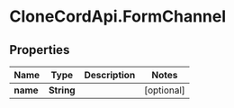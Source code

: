 # CloneCordApi.FormChannel

## Properties

Name | Type | Description | Notes
------------ | ------------- | ------------- | -------------
**name** | **String** |  | [optional] 


